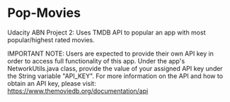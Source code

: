 # Pop-Movies
Udacity ABN Project 2: Uses TMDB API to popular an app with most popular/highest rated movies.

IMPORTANT NOTE: Users are expected to provide their own API key in order to access full functionality of this app.
Under the app's NetworkUtils.java class, provide the value of your assigned API key under the String variable "API_KEY".
For more information on the API and how to obtain an API key, please visit: https://www.themoviedb.org/documentation/api
